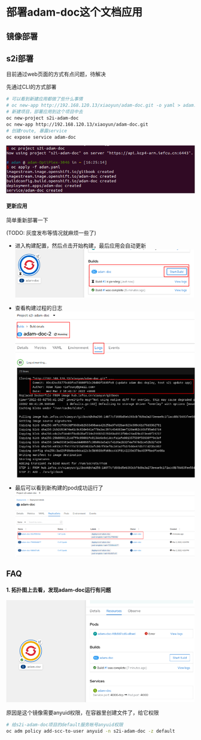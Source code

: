 # 部署adam-doc这个文档应用

## 镜像部署

## s2i部署

目前通过web页面的方式有点问题，待解决

先通过CLI的方式部署

```bash
# 可以看到新建应用都做了些什么事情
# oc new-app http://192.168.120.13/xiaoyun/adam-doc.git -o yaml > adam.yaml
# 新建项目，部署应用到这个项目中去
oc new-project s2i-adam-doc
oc new-app http://192.168.120.13/xiaoyun/adam-doc.git
# 创建route, 暴露service
oc expose service adam-doc
```
![](2022-03-02-16-32-23.png)

#### 更新应用

简单重新部署一下

(TODO: 灰度发布等情况就麻烦一些了)

* 进入构建配置，然后点击开始构建，最后应用会自动更新
![](2022-03-02-16-42-23.png)

* 查看构建过程的日志
![](2022-03-02-16-44-01.png)

* 最后可以看到新构建的pod成功运行了
![](2022-03-02-16-48-32.png)

## FAQ

#### 1. 拓扑图上去看，发现adam-doc运行有问题

![](2022-03-02-16-34-01.png)

原因是这个镜像需要anyuid权限，在容器里创建文件了，给它权限
```bash
# 给s2i-adam-doc项目的default服务帐号anyuid权限
oc adm policy add-scc-to-user anyuid -n s2i-adam-doc -z default
```
